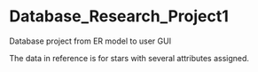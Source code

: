 # Database_Research_Project1
Database project from ER model to user GUI

The data in reference is for stars with several attributes assigned.

